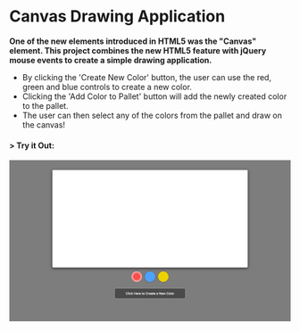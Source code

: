 # Canvas Drawing Application

__One of the new elements introduced in HTML5 was the "Canvas" element. This project combines the new HTML5 feature with jQuery mouse events to create a simple drawing application.__

* By clicking the 'Create New Color' button, the user can use the red, green and blue controls to create a new color.
* Clicking the 'Add Color to Pallet' button will add the newly created color to the pallet.
* The user can then select any of the colors from the pallet and draw on the canvas!

#### > __Try it Out:__
[![Canvas](img/canvas1.png)](https://aolaleye.github.io/canvas/)